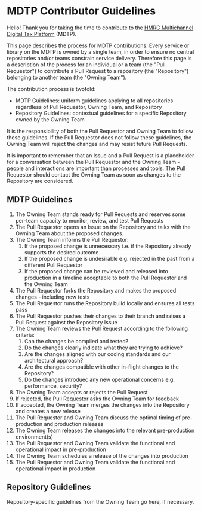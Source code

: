 # MDTP Contributor Guidelines

Hello! Thank you for taking the time to contribute to the [HMRC Multichannel Digital Tax Platform](https://hmrc.github.io) (MDTP).

This page describes the process for MDTP contributions. Every service or library on the MDTP is owned by a single team, in order to ensure no central repositories and/or teams constrain service delivery. Therefore this page is a description of the process for an individual or a team (the "Pull Requestor") to contribute a Pull Request to a repository (the "Repository") belonging to another team (the "Owning Team"). 

The contribution process is twofold: 
- MDTP Guidelines: uniform guidelines applying to all repositories regardless of Pull Requestor, Owning Team, and Repository
- Repository Guidelines: contextual guidelines for a specific Repository owned by the Owning Team

It is the responsibility of both the Pull Requestor and Owning Team to follow these guidelines. If the Pull Requestor does not follow these guidelines, the Owning Team will reject the changes and may resist future Pull Requests. 

It is important to remember that an Issue and a Pull Request is a placeholder for a conversation between the Pull Requestor and the Owning Team - people and interactions are important than processes and tools. The Pull Requestor should contact the Owning Team as soon as changes to the Repository are considered.

## MDTP Guidelines 

1. The Owning Team stands ready for Pull Requests and reserves some per-team capacity to monitor, review, and test Pull Requests
2. The Pull Requestor opens an Issue on the Repository and talks with the Owning Team about the proposed changes. 
3. The Owning Team informs the Pull Requestor:
    1. If the proposed change is unnecessary i.e. if the Repository already supports the desired outcome
    2. If the proposed change is undesirable e.g. rejected in the past from a different Pull Requestor
    3. If the proposed change can be reviewed and released into production in a timeline acceptable to both the Pull Requestor and the Owning Team
4. The Pull Requestor forks the Repository and makes the proposed changes - including new tests
5. The Pull Requestor runs the Repository build locally and ensures all tests pass
6. The Pull Requestor pushes their changes to their branch and raises a Pull Request against the Repository Issue
7. The Owning Team reviews the Pull Request according to the following criteria:
    1. Can the changes be compiled and tested?
    2. Do the changes clearly indicate what they are trying to achieve?
    2. Are the changes aligned with our coding standards and our architectural approach?
    3. Are the changes compatible with other in-flight changes to the Repository?
    4. Do the changes introduec any new operational concerns e.g. performance, security?
8. The Owning Team accepts or rejects the Pull Request
9. If rejected, the Pull Requestor asks the Owning Team for feedback
10. If accepted, the Owning Team merges the changes into the Repository and creates a new release
11. The Pull Requestor and Owning Team discuss the optimal timing of pre-production and production releases
12. The Owning Team releases the changes into the relevant pre-production environment(s)
13. The Pull Requestor and Owning Team validate the functional and operational impact in pre-production
14. The Owning Team schedules a release of the changes into production
15. The Pull Requestor and Owning Team validate the functional and operational impact in production

## Repository Guidelines

Repository-specific guidelines from the Owning Team go here, if necessary. 
